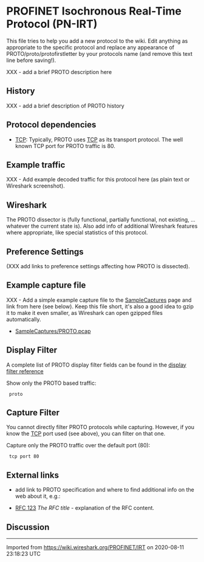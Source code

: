 # PROFINET Isochronous Real-Time Protocol (PN-IRT)

This file tries to help you add a new protocol to the wiki. Edit anything as appropriate to the specific protocol and replace any appearance of PROTO/proto/protofirstletter by your protocols name (and remove this text line before saving\!).

XXX - add a brief PROTO description here

## History

XXX - add a brief description of PROTO history

## Protocol dependencies

  - [TCP](/TCP): Typically, PROTO uses [TCP](/TCP) as its transport protocol. The well known TCP port for PROTO traffic is 80.

## Example traffic

XXX - Add example decoded traffic for this protocol here (as plain text or Wireshark screenshot).

## Wireshark

The PROTO dissector is (fully functional, partially functional, not existing, ... whatever the current state is). Also add info of additional Wireshark features where appropriate, like special statistics of this protocol.

## Preference Settings

(XXX add links to preference settings affecting how PROTO is dissected).

## Example capture file

XXX - Add a simple example capture file to the [SampleCaptures](/SampleCaptures) page and link from here (see below). Keep this file short, it's also a good idea to gzip it to make it even smaller, as Wireshark can open gzipped files automatically.

  - [SampleCaptures/PROTO.pcap](uploads/__moin_import__/attachments/SampleCaptures/PROTO.pcap)

## Display Filter

A complete list of PROTO display filter fields can be found in the [display filter reference](http://www.wireshark.org/docs/dfref/protofirstletter/proto.html)

Show only the PROTO based traffic:

``` 
 proto
```

## Capture Filter

You cannot directly filter PROTO protocols while capturing. However, if you know the [TCP](/TCP) port used (see above), you can filter on that one.

Capture only the PROTO traffic over the default port (80):

``` 
 tcp port 80
```

## External links

  - add link to PROTO specification and where to find additional info on the web about it, e.g.:

  - [RFC 123](http://www.ietf.org/rfc/rfc123.txt) *The RFC title* - explanation of the RFC content.

## Discussion

---

Imported from https://wiki.wireshark.org/PROFINET/IRT on 2020-08-11 23:18:23 UTC
